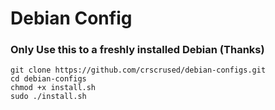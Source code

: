 # Debian Config

### Only Use this to a freshly installed Debian (Thanks)
```
git clone https://github.com/crscrused/debian-configs.git
cd debian-configs
chmod +x install.sh
sudo ./install.sh
```
